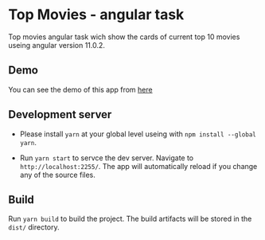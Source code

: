 # Top Movies - angular task

Top movies angular task wich show the cards of current top 10 movies useing angular version 11.0.2.

## Demo

You can see the demo of this app from [here](https://mariam-magdy.github.io/angular-top-movies-task/)

## Development server

- Please install `yarn` at your global level useing with `npm install --global yarn`.

- Run `yarn start` to servce the dev server. Navigate to `http://localhost:2255/`. The app will automatically reload if you change any of the source files.

## Build

Run `yarn build` to build the project. The build artifacts will be stored in the `dist/` directory.
